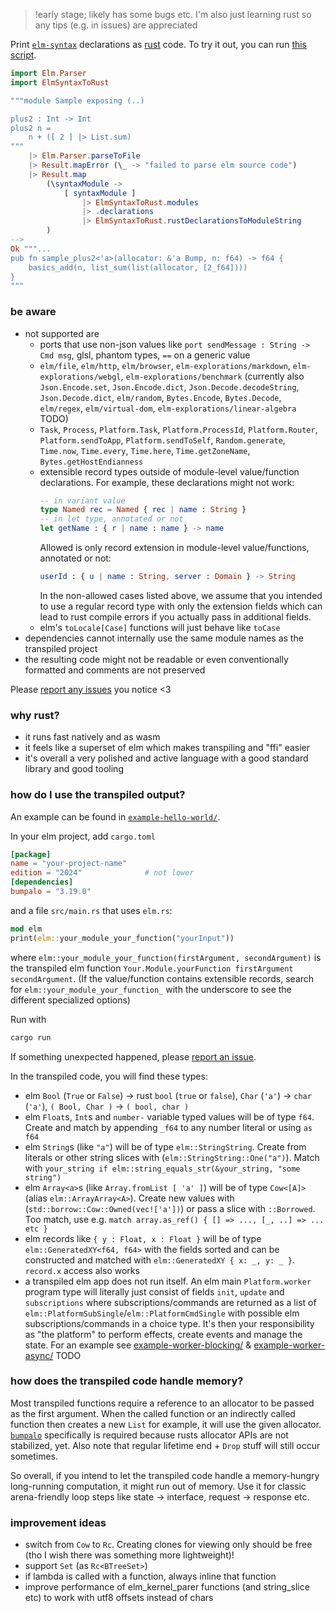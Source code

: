 > !early stage; likely has some bugs etc.
> I'm also just learning rust so any tips (e.g. in issues) are appreciated

Print [`elm-syntax`](https://dark.elm.dmy.fr/packages/stil4m/elm-syntax/latest/) declarations as [rust](https://www.rust-lang.org/) code.
To try it out, you can
run [this script](https://github.com/lue-bird/elm-syntax-to-rust/tree/main/node-elm-to-rust).

```elm
import Elm.Parser
import ElmSyntaxToRust

"""module Sample exposing (..)

plus2 : Int -> Int
plus2 n =
    n + ([ 2 ] |> List.sum)
"""
    |> Elm.Parser.parseToFile
    |> Result.mapError (\_ -> "failed to parse elm source code")
    |> Result.map
        (\syntaxModule ->
            [ syntaxModule ]
                |> ElmSyntaxToRust.modules
                |> .declarations
                |> ElmSyntaxToRust.rustDeclarationsToModuleString
        )
-->
Ok """...
pub fn sample_plus2<'a>(allocator: &'a Bump, n: f64) -> f64 {
    basics_add(n, list_sum(list(allocator, [2_f64])))
}
"""
```

### be aware

-   not supported are
    -   ports that use non-json values like `port sendMessage : String -> Cmd msg`, glsl, phantom types, `==` on a generic value
    -   `elm/file`, `elm/http`, `elm/browser`, `elm-explorations/markdown`, `elm-explorations/webgl`, `elm-explorations/benchmark` (currently also `Json.Encode.set`, `Json.Encode.dict`, `Json.Decode.decodeString`, `Json.Decode.dict`, `elm/random`, `Bytes.Encode`, `Bytes.Decode`, `elm/regex`, `elm/virtual-dom`, `elm-explorations/linear-algebra` TODO)
    -   `Task`, `Process`, `Platform.Task`, `Platform.ProcessId`, `Platform.Router`, `Platform.sendToApp`, `Platform.sendToSelf`, `Random.generate`, `Time.now`, `Time.every`, `Time.here`, `Time.getZoneName`, `Bytes.getHostEndianness`
    -   extensible record types outside of module-level value/function declarations. For example, these declarations might not work:
        ```elm
        -- in variant value
        type Named rec = Named { rec | name : String }
        -- in let type, annotated or not
        let getName : { r | name : name } -> name
        ```
        Allowed is only record extension in module-level value/functions, annotated or not:
        ```elm
        userId : { u | name : String, server : Domain } -> String
        ```
        In the non-allowed cases listed above, we assume that you intended to use a regular record type with only the extension fields which can lead to rust compile errors if you actually pass in additional fields.
    -   elm's `toLocale[Case]` functions will just behave like `toCase`
-   dependencies cannot internally use the same module names as the transpiled project
-   the resulting code might not be readable or even conventionally formatted and comments are not preserved

Please [report any issues](https://github.com/lue-bird/elm-syntax-to-rust/issues/new) you notice <3

### why rust?
-   it runs fast natively and as wasm
-   it feels like a superset of elm which makes transpiling and "ffi" easier
-   it's overall a very polished and active language with a good standard library and good tooling

### how do I use the transpiled output?
An example can be found in [`example-hello-world/`](https://github.com/lue-bird/elm-syntax-to-rust/tree/main/example-hello-world).

In your elm project, add `cargo.toml`
```toml
[package]
name = "your-project-name"
edition = "2024"              # not lower
[dependencies]
bumpalo = "3.19.0"
```
and a file `src/main.rs` that uses `elm.rs`:
```rust
mod elm
print(elm::your_module_your_function("yourInput"))
```

where `elm::your_module_your_function(firstArgument, secondArgument)` is the transpiled elm function `Your.Module.yourFunction firstArgument secondArgument`. (If the value/function contains extensible records, search for `elm::your_module_your_function_` with the underscore to see the different specialized options)

Run with
```bash
cargo run
```

If something unexpected happened,
please [report an issue](https://github.com/lue-bird/elm-syntax-to-rust/issues/new).


In the transpiled code, you will find these types:
  - elm `Bool` (`True` or `False`) → rust `bool` (`true` or `false`), `Char` (`'a'`) → `char` (`'a'`), `( Bool, Char )` → `( bool, char )`
  - elm `Float`s, `Int`s and `number-` variable typed values will be of type `f64`. Create and match by appending `_f64` to any number literal or using `as f64`
  - elm `String`s (like `"a"`) will be of type `elm::StringString`.
    Create from literals or other string slices with (`elm::StringString::One("a")`). Match with `your_string if elm::string_equals_str(&your_string, "some string")`
  - elm `Array<a>`s (like `Array.fromList [ 'a' ]`) will be of type `Cow<[A]>` (alias `elm::ArrayArray<A>`).
    Create new values with (`std::borrow::Cow::Owned(vec!['a'])`) or pass a slice with `::Borrowed`. Too match, use e.g. `match array.as_ref() { [] => ..., [_, ..] => ... etc }`
  - elm records like `{ y : Float, x : Float }` will be of type `elm::GeneratedXY<f64, f64>` with the fields sorted and can be constructed and matched with `elm::GeneratedXY { x: _, y: _ }`. `record.x` access also works
  - a transpiled elm app does not run itself.
    An elm main `Platform.worker` program type will literally just consist of fields `init`, `update` and `subscriptions` where
    subscriptions/commands are returned as a list of `elm::PlatformSubSingle`/`elm::PlatformCmdSingle` with possible elm subscriptions/commands in a choice type.
    It's then your responsibility as "the platform" to perform effects, create events and manage the state. For an example see [example-worker-blocking/](https://github.com/lue-bird/elm-syntax-to-rust/tree/main/example-worker-blocking) & [example-worker-async/](https://github.com/lue-bird/elm-syntax-to-rust/tree/main/example-worker-async) TODO

### how does the transpiled code handle memory?
Most transpiled functions require a reference to an allocator to be passed as the first argument.
When the called function or an indirectly called function then creates a new `List` for example, it will use the given allocator.
[`bumpalo`](https://docs.rs/bumpalo/latest/bumpalo/index.html) specifically is required because rusts allocator APIs are not stabilized, yet.
Also note that regular lifetime end + `Drop` stuff will still occur sometimes.

So overall, if you intend to let the transpiled code handle a memory-hungry long-running computation, it might run out of memory.
Use it for classic arena-friendly loop steps like state → interface, request → response etc.

### improvement ideas
- switch from `Cow` to `Rc`. Creating clones for viewing only should be free (tho I wish there was something more lightweight)!
- support `Set` (as `Rc<BTreeSet>`)
- if lambda is called with a function, always inline that function
- improve performance of elm_kernel_parer functions (and string_slice etc) to work with utf8 offsets instead of chars

